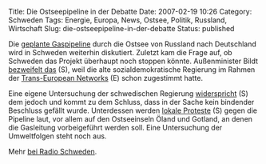 Title: Die Ostseepipeline in der Debatte
Date: 2007-02-19 10:26
Category: Schweden
Tags: Energie, Europa, News, Ostsee, Politik, Russland, Wirtschaft
Slug: die-ostseepipeline-in-der-debatte
Status: published

Die [geplante
Gaspipeline](http://www.fiket.de/2006/11/21/die-ostseepipeline/) durch
die Ostsee von Russland nach Deutschland wird in Schweden weiterhin
diskutiert. Zuletzt kam die Frage auf, ob Schweden das Projekt überhaupt
noch stoppen könnte. Außenminister Bildt [bezweifelt
das](http://carlbildt.wordpress.com/2007/02/14/gasledningen/) (S), weil
die alte sozialdemokratische Regierung im Rahmen der [Trans-European
Networks](http://ec.europa.eu/ten/index_en.html) (E) schon zugestimmt
hatte.

Eine eigene Untersuchung der schwedischen Regierung
[widerspricht](http://www.sr.se/Ekot/artikel.asp?artikel=1206506) (S)
dem jedoch und kommt zu dem Schluss, dass in der Sache kein bindender
Beschluss gefällt wurde. Unterdessen werden [lokale
Proteste](http://www.sr.se/cgi-bin/kalmar/nyheter/artikel.asp?Artikel=1207947)
(S) gegen die Pipeline laut, vor allem auf den Ostseeinseln Öland und
Gotland, an denen die Gasleitung vorbeigeführt werden soll. Eine
Untersuchung der Umweltfolgen steht noch aus.

Mehr [bei Radio
Schweden](http://www.sr.se/cgi-bin/International/nyhetssidor/artikel.asp?ProgramID=2108&Nyheter=&format=1&artikel=1207066).

